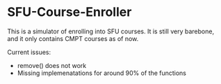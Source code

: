 # SFU-Course-Enroller

This is a simulator of enrolling into SFU courses. It is still very barebone, and it only contains CMPT courses as of now. 

Current issues: 
 - remove() does not work
 - Missing implemenatations for around 90% of the functions

